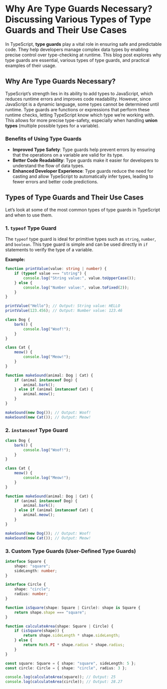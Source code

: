 # Why Are Type Guards Necessary? Discussing Various Types of Type Guards and Their Use Cases

In TypeScript, **type guards** play a vital role in ensuring safe and predictable code. They help developers manage complex data types by enabling precise control over type-checking at runtime. This blog post explores why type guards are essential, various types of type guards, and practical examples of their usage.

## Why Are Type Guards Necessary?

TypeScript’s strength lies in its ability to add types to JavaScript, which reduces runtime errors and improves code readability. However, since JavaScript is a dynamic language, some types cannot be determined until runtime. Type guards are functions or expressions that perform these runtime checks, letting TypeScript know which type we’re working with. This allows for more precise type-safety, especially when handling **union types** (multiple possible types for a variable).

### Benefits of Using Type Guards

- **Improved Type Safety**: Type guards help prevent errors by ensuring that the operations on a variable are valid for its type.
- **Better Code Readability**: Type guards make it easier for developers to understand the flow of data types.
- **Enhanced Developer Experience**: Type guards reduce the need for casting and allow TypeScript to automatically infer types, leading to fewer errors and better code predictions.

## Types of Type Guards and Their Use Cases

Let’s look at some of the most common types of type guards in TypeScript and when to use them.

### 1. `typeof` Type Guard

The `typeof` type guard is ideal for primitive types such as `string`, `number`, and `boolean`. This type guard is simple and can be used directly in `if` statements to verify the type of a variable.

**Example:**

```typescript
function printValue(value: string | number) {
    if (typeof value === "string") {
        console.log("String value:", value.toUpperCase());
    } else {
        console.log("Number value:", value.toFixed(2));
    }
}

printValue("Hello"); // Output: String value: HELLO
printValue(123.456); // Output: Number value: 123.46

class Dog {
    bark() {
        console.log("Woof!");
    }
}

class Cat {
    meow() {
        console.log("Meow!");
    }
}

function makeSound(animal: Dog | Cat) {
    if (animal instanceof Dog) {
        animal.bark();
    } else if (animal instanceof Cat) {
        animal.meow();
    }
}

makeSound(new Dog()); // Output: Woof!
makeSound(new Cat()); // Output: Meow!
```
### 2. `instanceof` Type Guard
```typescript
class Dog {
    bark() {
        console.log("Woof!");
    }
}

class Cat {
    meow() {
        console.log("Meow!");
    }
}

function makeSound(animal: Dog | Cat) {
    if (animal instanceof Dog) {
        animal.bark();
    } else if (animal instanceof Cat) {
        animal.meow();
    }
}

makeSound(new Dog()); // Output: Woof!
makeSound(new Cat()); // Output: Meow!
```

### 3. Custom Type Guards (User-Defined Type Guards)
```typescript
interface Square {
    shape: "square";
    sideLength: number;
}

interface Circle {
    shape: "circle";
    radius: number;
}

function isSquare(shape: Square | Circle): shape is Square {
    return shape.shape === "square";
}

function calculateArea(shape: Square | Circle) {
    if (isSquare(shape)) {
        return shape.sideLength * shape.sideLength;
    } else {
        return Math.PI * shape.radius * shape.radius;
    }
}

const square: Square = { shape: "square", sideLength: 5 };
const circle: Circle = { shape: "circle", radius: 3 };

console.log(calculateArea(square)); // Output: 25
console.log(calculateArea(circle)); // Output: 28.27
